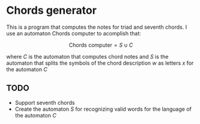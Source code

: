 # Chords generator

This is a program that computes the notes for triad and seventh chords. I use an automaton $\text{Chords computer}$ to acomplish that:

$$
\text{Chords computer} = S \cup C
$$

where $C$ is the automaton that computes chord notes and $S$ is the automaton that splits the symbols of the chord description $w$ as letters $x$ for the automaton $C$

## TODO

- Support seventh chords
- Create the automaton $S$ for recognizing valid words for the language of the automaton $C$
